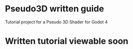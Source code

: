 # Pseudo3D written guide
Tutorial project for a Pseudo 3D Shader for Godot 4

<h1> Written tutorial viewable soon </h1>
